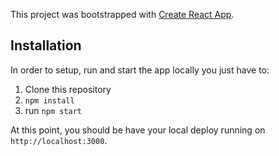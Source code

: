 This project was bootstrapped with [Create React App](https://github.com/facebook/create-react-app).

## Installation
In order to setup, run and start the app locally you just have to:

1. Clone this repository
2. `npm install`
3. run `npm start`

At this point, you should be have your local deploy running on `http://localhost:3000`.
